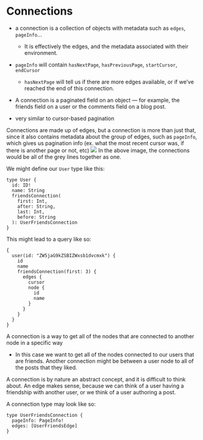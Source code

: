 
# Connections
- a connection is a collection of objects with metadata such as `edges`, `pageInfo`...
	- It is effectively the edges, and the metadata associated with their environment.
- `pageInfo` will contain `hasNextPage`, `hasPreviousPage`, `startCursor`, `endCursor`
	- `hasNextPage` will tell us if there are more edges available, or if we’ve reached the end of this connection.

- A connection is a paginated field on an object — for example, the friends field on a user or the comments field on a blog post.
- very similar to cursor-based pagination

Connections are made up of edges, but a connection is more than just that, since it also contains metadata about the group of edges, such as `pageInfo`, which gives us pagination info (ex. what the most recent cursor was, if there is another page or not, etc)
![](/assets/images/2021-03-09-21-57-34.png)
In the above image, the connections would be all of the grey lines together as one. 

We might define our `User` type like this:
```
type User {
  id: ID!
  name: String
  friendsConnection(
    first: Int,
    after: String,
    last: Int,
    before: String
  ): UserFriendsConnection
}
```

This might lead to a query like so:
```
{
  user(id: "ZW5jaG9kZSBIZWxsb1dvcmxk") {
    id
    name
    friendsConnection(first: 3) {
      edges {
        cursor
        node {
          id
          name
        }
      }
    }
  }
}
```
A connection is a way to get all of the nodes that are connected to another node in a specific way
- In this case we want to get all of the nodes connected to our users that are friends. Another connection might be between a user node to all of the posts that they liked.

A connection is by nature an abstract concept, and it is difficult to think about. An edge makes sense, because we can think of a user having a friendship with another user, or we think of a user authoring a post.

A connection type may look like so:
```
type UserFriendsConnection {
  pageInfo: PageInfo!
  edges: [UserFriendsEdge]
}
```
